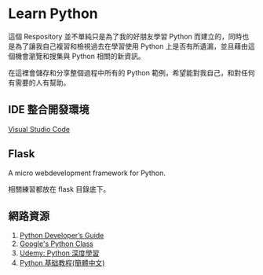 # Learn Python

這個 Respository 並不單純只是為了我的好朋友學習 Python 而建立的，同時也是為了讓我自己複習和檢視過去在學習使用 Python 上是否有所遺漏，並且藉由這個機會瀏覽和搜集與 Python 相關的新資訊。

在這裡會儲存和分享整個過程中所有的 Python 範例，希望能對我自己，和對任何有需要的人有幫助。

## IDE 整合開發環境

[Visual Studio Code](https://code.visualstudio.com/)

## Flask

A micro webdevelopment framework for Python.

相關練習都放在 flask 目錄底下。

## 網路資源

1. [Python Developer’s Guide](https://devguide.python.org/)
2. [Google's Python Class](https://developers.google.com/edu/python/)
3. [Udemy: Python 深度學習](https://www.udemy.com/python-b/)
4. [Python 基础教程(簡體中文)](http://www.runoob.com/python/python-tutorial.html)
